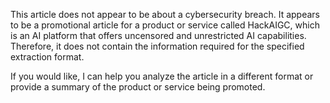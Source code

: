 This article does not appear to be about a cybersecurity breach. It appears to be a promotional article for a product or service called HackAIGC, which is an AI platform that offers uncensored and unrestricted AI capabilities. Therefore, it does not contain the information required for the specified extraction format.

If you would like, I can help you analyze the article in a different format or provide a summary of the product or service being promoted.
